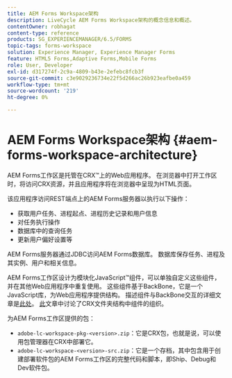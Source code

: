 ```yaml
---
title: AEM Forms Workspace架构
description: LiveCycle AEM Forms Workspace架构的概念信息和概述。
contentOwner: robhagat
content-type: reference
products: SG_EXPERIENCEMANAGER/6.5/FORMS
topic-tags: forms-workspace
solution: Experience Manager, Experience Manager Forms
feature: HTML5 Forms,Adaptive Forms,Mobile Forms
role: User, Developer
exl-id: d317274f-2c9a-4809-b43e-2efebc8fcb3f
source-git-commit: c3e9029236734e22f5d266ac26b923eafbe0a459
workflow-type: tm+mt
source-wordcount: '219'
ht-degree: 0%

---
```


# AEM Forms Workspace架构 {#aem-forms-workspace-architecture}

AEM Forms工作区是托管在CRX™上的Web应用程序。 在浏览器中打开工作区时，将访问CRX资源，并且应用程序将在浏览器中呈现为HTML页面。

该应用程序访问REST端点上的AEM Forms服务器以执行以下操作：

* 获取用户任务、进程起点、进程历史记录和用户信息
* 对任务执行操作
* 数据库中的查询任务
* 更新用户偏好设置等

AEM Forms服务器通过JDBC访问AEM Forms数据库。 数据库保存任务、进程及其实例、用户和相关信息。

AEM Forms工作区设计为模块化JavaScript™组件，可以单独自定义这些组件，并在其他Web应用程序中重复使用。 这些组件基于BackBone，它是一个JavaScript库，为Web应用程序提供结构。 描述组件与BackBone交互的详细文章是[此处](/help/forms/using/backbone-interaction.md)。 [此](/help/forms/using/folder-structure.md)文章中讨论了CRX文件夹结构中组件的组织。

为AEM Forms工作区提供的包：

* `adobe-lc-workspace-pkg-<version>.zip`：它是CRX包，也就是说，可以使用包管理器在CRX中部署它。
* `adobe-lc-workspace-<version>-src.zip`：它是一个存档，其中包含用于创建部署软件包的AEM Forms工作区的完整代码和脚本，即Ship、Debug和Dev软件包。
